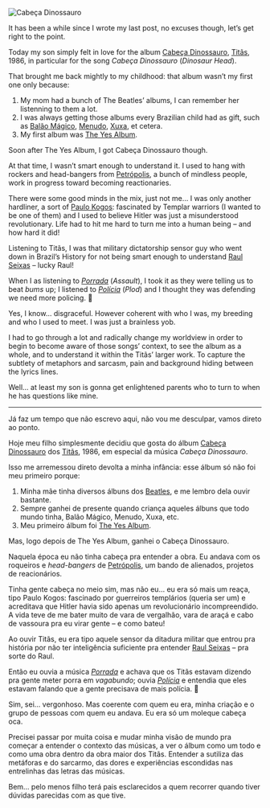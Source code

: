 ![Cabeça Dinossauro](//cacilhas.info/img/cabeca-dinossauro.jpg)

It has been a while since I wrote my last post, no excuses though, let’s get right to the point.

Today my son simply felt in love for the album [Cabeça Dinossauro](https://youtu.be/Jtnl9jA3EA0?list=PLC79F648ED03DA431), [Titãs](https://www.instagram.com/titasoficial/), 1986, in particular for the song _Cabeça Dinossauro_ (_Dinosaur Head_).

That brought me back mightly to my childhood: that album wasn’t my first one only because:

1.  My mom had a bunch of The Beatles’ albums, I can remember her listenning to them a lot.
2.  I was always getting those albums every Brazilian child had as gift, such as [Balão Mágico](https://en.wikipedia.org/wiki/Balão_Mágico), [Menudo](https://en.wikipedia.org/wiki/Menudo_(group)), [Xuxa](https://en.wikipedia.org/wiki/Xuxa), et cetera.
3.  My first album was [The Yes Album](https://www.amazon.com/Yes-Album-YES/dp/B00007KWHN).

Soon after The Yes Album, I got Cabeça Dinossauro though.

At that time, I wasn’t smart enough to understand it. I used to hang with rockers and head-bangers from [Petrópolis](http://www.petropolis.rj.gov.br/), a bunch of mindless people, work in progress toward becoming reactionaries.

There were some good minds in the mix, just not me… I was only another hardliner, a sort of [Paulo Kogos](https://en.wikipedia.org/wiki/Paulo_Kogos): fascinated by Templar warriors (I wanted to be one of them) and I used to believe Hitler was just a misunderstood revolutionary. Life had to hit me hard to turn me into a human being – and how hard it did!

Listening to Titãs, I was that military dictatorship sensor guy who went down in Brazil’s History for not being smart enough to understand [Raul Seixas](https://music.youtube.com/channel/UCF_ZemMVw8G6Kko3IeNtDCw) – lucky Raul!

When I as listening to [_Porrada_](https://youtu.be/35dCbu5lzFs) (_Assault_), I took it as they were telling us to beat _bums_ up; I listened to [_Polícia_](https://youtu.be/YjSsfbaQvAs) (_Plod_) and I thought they was defending we need more policing. 🤦

Yes, I know… disgraceful. However coherent with who I was, my breeding and who I used to meet. I was just a brainless yob.

I had to go through a lot and radically change my worldview іn order to begin to become aware of those songs’ context, to see the album as a whole, and to understand it within the Titãs’ larger work. To capture the subtlety of metaphors and sarcasm, pain and background hiding between the lyrics lines.

Well… at least my son is gonna get enlightened parents who to turn to when he has questions like mine.

* * *

Já faz um tempo que não escrevo aqui, não vou me desculpar, vamos direto ao ponto.

Hoje meu filho simplesmente decidiu que gosta do álbum [Cabeça Dinossauro](https://youtu.be/Jtnl9jA3EA0?list=PLC79F648ED03DA431) dos [Titãs](https://www.instagram.com/titasoficial/), 1986, em especial da música _Cabeça Dinossauro_.

Isso me arremessou direto devolta a minha infância: esse álbum só não foi meu primeiro porque:

1.  Minha mãe tinha diversos álbuns dos [Beatles](https://www.thebeatles.com/), e me lembro dela ouvir bastante.
2.  Sempre ganhei de presente quando criança aqueles álbuns que todo mundo tinha, Balão Mágico, Menudo, Xuxa, etc.
3.  Meu primeiro álbum foi [The Yes Album](https://www.amazon.com/Yes-Album-YES/dp/B00007KWHN).

Mas, logo depois de The Yes Album, ganhei o Cabeça Dinossauro.

Naquela época eu não tinha cabeça pra entender a obra. Eu andava com os roqueiros e _head-bangers_ de [Petrópolis](http://www.petropolis.rj.gov.br/), um bando de alienados, projetos de reacionários.

Tinha gente cabeça no meio sim, mas não eu… eu era só mais um reaça, tipo Paulo Kogos: fascinado por guerreiros templários (queria ser um) e acreditava que Hitler havia sido apenas um revolucionário incompreendido. A vida teve de me bater muito de vara de vergalhão, vara de araçá e cabo de vassoura pra eu virar gente – e como bateu!

Ao ouvir Titãs, eu era tipo aquele sensor da ditadura militar que entrou pra história por não ter inteligência suficiente pra entender [Raul Seixas](https://music.youtube.com/channel/UCF_ZemMVw8G6Kko3IeNtDCw) – pra sorte do Raul.

Então eu ouvia a música [_Porrada_](https://youtu.be/35dCbu5lzFs) e achava que os Titãs estavam dizendo pra gente meter porra em _vagabundo_; ouvia [_Polícia_](https://youtu.be/YjSsfbaQvAs) e entendia que eles estavam falando que a gente precisava de mais polícia. 🤦

Sim, sei… vergonhoso. Mas coerente com quem eu era, minha criação e o grupo de pessoas com quem eu andava. Eu era só um moleque cabeça oca.

Precisei passar por muita coisa e mudar minha visão de mundo pra começar a entender o contexto das músicas, a ver o álbum como um todo e como uma obra dentro da obra maior dos Titãs. Entender a sutiliza das metáforas e do sarcarmo, das dores e experiências escondidas nas entrelinhas das letras das músicas.

Bem… pelo menos filho terá pais esclarecidos a quem recorrer quando tiver dúvidas parecidas com as que tive.